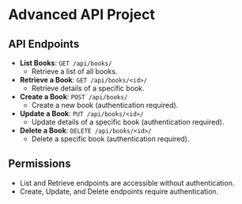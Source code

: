 # Advanced API Project

## API Endpoints

- **List Books**: `GET /api/books/`
  - Retrieve a list of all books.
- **Retrieve a Book**: `GET /api/books/<id>/`
  - Retrieve details of a specific book.
- **Create a Book**: `POST /api/books/`
  - Create a new book (authentication required).
- **Update a Book**: `PUT /api/books/<id>/`
  - Update details of a specific book (authentication required).
- **Delete a Book**: `DELETE /api/books/<id>/`
  - Delete a specific book (authentication required).

## Permissions

- List and Retrieve endpoints are accessible without authentication.
- Create, Update, and Delete endpoints require authentication.
